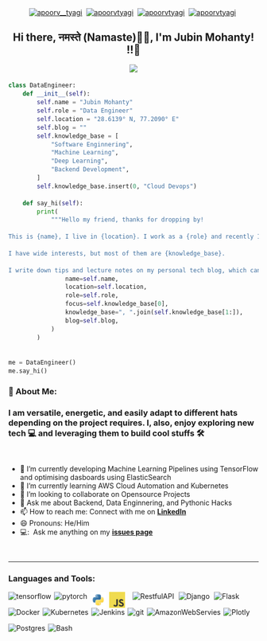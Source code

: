 <p align ="center">
<a href="https://twitter.com/MohantyJubin" target="blank"><img align="center" src="https://cdn.jsdelivr.net/npm/simple-icons@3.0.1/icons/twitter.svg" alt="apoorv__tyagi" height="30" width="30" /></a>&nbsp;
<a href="http://www.linkedin.com/in/jubin-mohanty-a03621a5" target="blank"><img align="center" src="https://cdn.jsdelivr.net/npm/simple-icons@3.0.1/icons/linkedin.svg" alt="apoorvtyagi" height="30" width="30" /></a>&nbsp;
<a href="http://www.jubinmohanty.com/" target="blank"><img align="center" src="https://cdn.jsdelivr.net/npm/simple-icons@3.0.1/icons/googlechrome.svg" alt="apoorvtyagi" height="30" width="30" /></a>&nbsp;
<a href="https://www.instagram.com/jubinmohanty/" target="blank"><img align="center" src="https://cdn.jsdelivr.net/npm/simple-icons@3.0.1/icons/instagram.svg" alt="apoorvtyagi" height="30" width="30" /></a>&nbsp;
</p>

<h2 align="center">Hi there, नमस्ते (Namaste)🙏🏻, I'm Jubin Mohanty! !!👋</h2>
<div>
<p align ="center">
<img src="https://camo.githubusercontent.com/992babdffd8c74a1502de375fbdf7e4d54773242/68747470733a2f2f6d656469612e67697068792e636f6d2f6d656469612f53576f536b4e36447854737a71494b4571762f67697068792e676966" />
</p>
</div>

```python
class DataEngineer:
    def __init__(self):
        self.name = "Jubin Mohanty"
        self.role = "Data Engineer"
        self.location = "28.6139° N, 77.2090° E"
        self.blog = ""
        self.knowledge_base = [
            "Software Enginnering",
            "Machine Learning",
            "Deep Learning",
            "Backend Development",
        ]
        self.knowledge_base.insert(0, "Cloud Devops")

    def say_hi(self):
        print(
            """Hello my friend, thanks for dropping by!

This is {name}, I live in {location}. I work as a {role} and recently I am focusing on {focus} for my personal growth.

I have wide interests, but most of them are {knowledge_base}.

I write down tips and lecture notes on my personal tech blog, which can be found here: {blog}""".format(
                name=self.name,
                location=self.location,
                role=self.role,
                focus=self.knowledge_base[0],
                knowledge_base=", ".join(self.knowledge_base[1:]),
                blog=self.blog,
            )
        )


me = DataEngineer()
me.say_hi()
```


### 🤵 About Me:
<h3 align=left> I am versatile, energetic, and easily adapt to different hats depending on the project requires. I, also, enjoy exploring new tech 💻 and leveraging them to build cool stuffs 🛠️ </h3>
<br>

- 🔭 I’m currently developing Machine Learning Pipelines using TensorFlow and optimising dasboards using ElasticSearch
- 🌱 I’m currently learning AWS Cloud Automation and Kubernetes
- 👯 I’m looking to collaborate on Opensource Projects
- 💬 Ask me about Backend, Data Enginnering, and Pythonic Hacks
- 📫 How to reach me: Connect with me on **[LinkedIn]** 
- 😄 Pronouns: He/Him
- 💻: &nbsp;Ask me anything on my **[issues page]**

<br>

---
### Languages and Tools:
<a href="https://www.tensorflow.org" target="_blank"> <img align="left" style="padding-right:6px" src="https://www.vectorlogo.zone/logos/tensorflow/tensorflow-icon.svg" alt="tensorflow" height="32px"/> </a> 
<a href="https://pytorch.org/" target="_blank"> <img align="left" style="padding-right:6px" src="https://www.vectorlogo.zone/logos/pytorch/pytorch-icon.svg" alt="pytorch" height="32px"/> </a>
<a href="https://www.python.org" target="_blank"><img align="left" alt="Python" height ="32px" style="padding-right:6px" src="https://raw.githubusercontent.com/github/explore/80688e429a7d4ef2fca1e82350fe8e3517d3494d/topics/python/python.png"></a>
<a href="https://developer.mozilla.org/en-US/docs/Web/JavaScript" target="_blank"> <img align="left" alt="JavaScript" height ="32px" style="padding-right:6px" src="https://raw.githubusercontent.com/github/explore/80688e429a7d4ef2fca1e82350fe8e3517d3494d/topics/javascript/javascript.png"> </a>
<a href="https://restfulapi.net/" target="_blank"> <img align="left" alt="RestfulAPI" height ="32px" style="padding-left:9px" src="https://restfulapi.net/wp-content/uploads/rest.png"> </a>
<a href="https://www.djangoproject.com/" target="_blank"> <img align="left" alt="Django" height ="32px" style="padding-left:9px" src="https://static.djangoproject.com/img/logos/django-logo-positive.svg"> </a>
<a href="https://flask.palletsprojects.com/en/1.1.x/" target="_blank"> <img align="left" alt="Flask" height ="32px" style="padding-left:9px" src="https://www.vectorlogo.zone/logos/pocoo_flask/pocoo_flask-icon.svg"> </a>
<a href="https://www.docker.com/" target="_blank"> <img align="left" alt="Docker" height ="32px" style="padding-right:6px" src="https://www.vectorlogo.zone/logos/docker/docker-icon.svg"> </a>
<a href="https://kubernetes.io/" target="_blank"> <img align="left" alt="Kubernetes" height ="32px" style="padding-right:6px" src="https://www.vectorlogo.zone/logos/kubernetes/kubernetes-icon.svg"> </a>
<a href="https://www.jenkins.io/" target="_blank"> <img align="left" alt="Jenkins" height ="32px" style="padding-right:6px" src="https://www.vectorlogo.zone/logos/jenkins/jenkins-icon.svg"> </a>
<a href="https://git-scm.com/" target="_blank"> <img src="https://www.vectorlogo.zone/logos/git-scm/git-scm-icon.svg" style="padding-right:6px" align="left" alt="git" height='32px'/> </a>
<a href="https://aws.amazon.com/" target="_blank"> <img src="https://www.vectorlogo.zone/logos/amazon_aws/amazon_aws-icon.svg" style="padding-right:6px" align="left" alt="AmazonWebServies" height='32px'/> </a>
<a href="https://plotly.com/dash/" target="_blank"> <img src="https://www.vectorlogo.zone/logos/plot_ly/plot_ly-icon.svg" style="padding-right:6px" align="left" alt="Plotly" height='32px'/> </a>
<a href="https://www.postgresql.org/" target="_blank"> <img src="https://www.vectorlogo.zone/logos/postgresql/postgresql-icon.svg" style="padding-right:6px" align="left" alt="Postgres" height='32px'/> </a>
<a href="https://www.gnu.org/software/bash/" target="_blank"> <img src="https://bashlogo.com/img/symbol/svg/full_colored_dark.svg" style="padding-right:6px" align="left" alt="Bash" height='32px'/> </a>











<!-- links -->

[issues page]: https://github.com/MacroPower/MacroPower/issues "MacroPower/issues"
[linkedin]: http://www.linkedin.com/in/jubin-mohanty-a03621a5 "Jacob Colvin LinkedIn"

